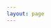 ```yaml
---
layout: page
---
```

<script setup>
import Publications from '../.vitepress/components/publications/KPublications.vue';
</script>

<Publications />
